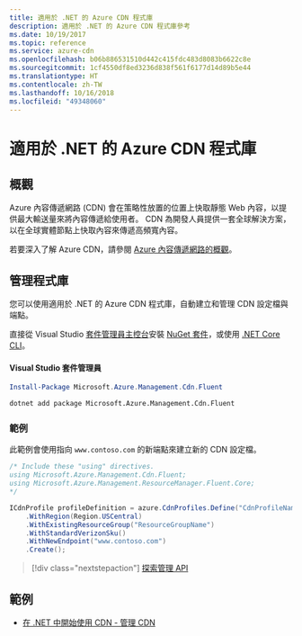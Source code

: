 ```yaml
---
title: 適用於 .NET 的 Azure CDN 程式庫
description: 適用於 .NET 的 Azure CDN 程式庫參考
ms.date: 10/19/2017
ms.topic: reference
ms.service: azure-cdn
ms.openlocfilehash: b06b886531510d442c415fdc483d8083b6622c8e
ms.sourcegitcommit: 1cf4550df8ed3236d838f561f6177d14d89b5e44
ms.translationtype: HT
ms.contentlocale: zh-TW
ms.lasthandoff: 10/16/2018
ms.locfileid: "49348060"
---
```

# <a name="azure-cdn-libraries-for-net"></a>適用於 .NET 的 Azure CDN 程式庫

## <a name="overview"></a>概觀

Azure 內容傳遞網路 (CDN) 會在策略性放置的位置上快取靜態 Web 內容，以提供最大輸送量來將內容傳遞給使用者。 CDN 為開發人員提供一套全球解決方案，以在全球實體節點上快取內容來傳遞高頻寬內容。

若要深入了解 Azure CDN，請參閱 [Azure 內容傳遞網路的概觀](https://docs.microsoft.com/azure/cdn/cdn-overview)。


## <a name="management-library"></a>管理程式庫

您可以使用適用於 .NET 的 Azure CDN 程式庫，自動建立和管理 CDN 設定檔與端點。 

直接從 Visual Studio [套件管理員主控台][PackageManager]安裝 [NuGet 套件](https://www.nuget.org/packages/Microsoft.Azure.Management.Cdn.Fluent)，或使用 [.NET Core CLI][DotNetCLI]。

#### <a name="visual-studio-package-manager"></a>Visual Studio 套件管理員

```powershell
Install-Package Microsoft.Azure.Management.Cdn.Fluent
```

```bash
dotnet add package Microsoft.Azure.Management.Cdn.Fluent
```

### <a name="example"></a>範例

此範例會使用指向 `www.contoso.com` 的新端點來建立新的 CDN 設定檔。

```csharp
/* Include these "using" directives.
using Microsoft.Azure.Management.Cdn.Fluent;
using Microsoft.Azure.Management.ResourceManager.Fluent.Core;
*/

ICdnProfile profileDefinition = azure.CdnProfiles.Define("CdnProfileName")
    .WithRegion(Region.USCentral)
    .WithExistingResourceGroup("ResourceGroupName")
    .WithStandardVerizonSku()
    .WithNewEndpoint("www.contoso.com")
    .Create();

```

> [!div class="nextstepaction"]
> [探索管理 API](/dotnet/api/overview/azure/cdn/management)


## <a name="samples"></a>範例

* [在 .NET 中開始使用 CDN - 管理 CDN](https://github.com/Azure-Samples/cdn-dotnet-manage-cdn)

[PackageManager]: https://docs.microsoft.com/nuget/tools/package-manager-console
[DotNetCLI]: https://docs.microsoft.com/dotnet/core/tools/dotnet-add-package
